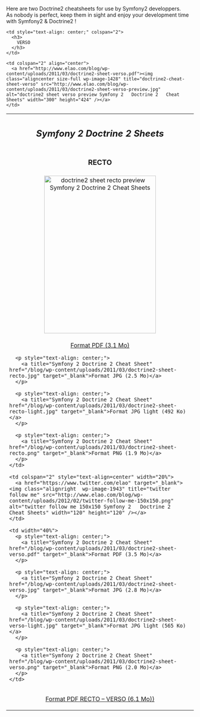 
Here are two Doctrine2 cheatsheets for use by Symfony2 developpers.  
As nobody is perfect, keep them in sight and enjoy your development time with Symfony2 & Doctrine2 !

<table style="width: 100%;" border="0" align="center">
  <tr>
    <th style="text-align: center;" colspan="4">
      <h2>
        <cite class="articleTitle">Symfony 2 Doctrine 2 Sheets</cite>
      </h2>
    </th>
  </tr>
  
  <tr>
    <td style="text-align: center;" colspan="2" width="50%">
      <h3>
        RECTO
      </h3>
    </td>
    
    <td style="text-align: center;" colspan="2">
      <h3>
        VERSO
      </h3>
    </td>
  </tr>
  
  <tr>
    <td colspan="2" align="center">
      <a href="http://www.elao.com/blog/wp-content/uploads/2011/03/doctrine2-sheet-recto.pdf"><img class="aligncenter size-full wp-image-1425" title="doctrine2-cheat-sheet-recto" src="http://www.elao.com/blog/wp-content/uploads/2011/03/doctrine2-sheet-recto-preview.jpg" alt="doctrine2 sheet recto preview Symfony 2   Doctrine 2   Cheat Sheets" width="300" height="424" /></a>
    </td>
    
    <td colspan="2" align="center">
      <a href="http://www.elao.com/blog/wp-content/uploads/2011/03/doctrine2-sheet-verso.pdf"><img class="aligncenter size-full wp-image-1428" title="doctrine2-cheat-sheet-verso" src="http://www.elao.com/blog/wp-content/uploads/2011/03/doctrine2-sheet-verso-preview.jpg" alt="doctrine2 sheet verso preview Symfony 2   Doctrine 2   Cheat Sheets" width="300" height="424" /></a>
    </td>
  </tr>
  
  <tr>
    <td width="40%">
      <p style="text-align: center;">
        <a title="Symfony 2 Doctrine 2 Cheat Sheet" href="/blog/wp-content/uploads/2011/03/doctrine2-sheet-recto.pdf" target="_blank">Format PDF (3.1 Mo)</a>
      </p>
      
      <p style="text-align: center;">
        <a title="Symfony 2 Doctrine 2 Cheat Sheet" href="/blog/wp-content/uploads/2011/03/doctrine2-sheet-recto.jpg" target="_blank">Format JPG (2.5 Mo)</a>
      </p>
      
      <p style="text-align: center;">
        <a title="Symfony 2 Doctrine 2 Cheat Sheet" href="/blog/wp-content/uploads/2011/03/doctrine2-sheet-recto-light.jpg" target="_blank">Format JPG light (492 Ko)</a>
      </p>
      
      <p style="text-align: center;">
        <a title="Symfony 2 Doctrine 2 Cheat Sheet" href="/blog/wp-content/uploads/2011/03/doctrine2-sheet-recto.png" target="_blank">Format PNG (1.9 Mo)</a>
      </p>
    </td>
    
    <td colspan="2" style="text-align=center" width="20%">
      <a href="https://www.twitter.com/elao" target="_blank"><img class="alignright  wp-image-1943" title="twitter follow me" src="http://www.elao.com/blog/wp-content/uploads/2012/02/twitter-follow-me-150x150.png" alt="twitter follow me 150x150 Symfony 2   Doctrine 2   Cheat Sheets" width="120" height="120" /></a>
    </td>
    
    <td width="40%">
      <p style="text-align: center;">
        <a title="Symfony 2 Doctrine 2 Cheat Sheet" href="/blog/wp-content/uploads/2011/03/doctrine2-sheet-verso.pdf" target="_blank">Format PDF (3.5 Mo)</a>
      </p>
      
      <p style="text-align: center;">
        <a title="Symfony 2 Doctrine 2 Cheat Sheet" href="/blog/wp-content/uploads/2011/03/doctrine2-sheet-verso.jpg" target="_blank">Format JPG (2.8 Mo)</a>
      </p>
      
      <p style="text-align: center;">
        <a title="Symfony 2 Doctrine 2 Cheat Sheet" href="/blog/wp-content/uploads/2011/03/doctrine2-sheet-verso-light.jpg" target="_blank">Format JPG light (565 Ko)</a>
      </p>
      
      <p style="text-align: center;">
        <a title="Symfony 2 Doctrine 2 Cheat Sheet" href="/blog/wp-content/uploads/2011/03/doctrine2-sheet-verso.png" target="_blank">Format PNG (2.0 Mo)</a>
      </p>
    </td>
  </tr>
  
  <tr>
    <td colspan="4" align="center">
      <p style="text-align: center;">
        <a title="Symfony 2 Doctrine 2 Cheat Sheet" href="http://www.elao.com/blog/wp-content/uploads/2011/03/doctrine2-sheet-all.pdf" target="_blank">Format PDF RECTO &#8211; VERSO (6.1 Mo))</a>
      </p>
    </td>
  </tr>
</table>